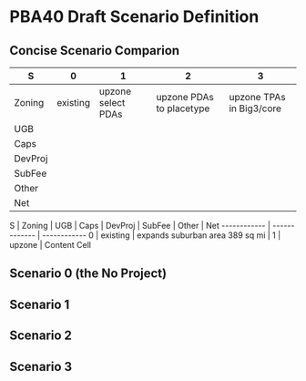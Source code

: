 # PBA40 Draft Scenario Definition

## Concise Scenario Comparion

   S    |             0             |             1             |             2             |            3
------- | ------------------------- | ------------------------- | ------------------------- | -------------------------          
Zoning  | existing                  | upzone select PDAs        | upzone PDAs to placetype  | upzone TPAs in Big3/core
UGB     |                           |                           |                           |                          
Caps    |                           |                           |                           |                         
DevProj |                           |                           |                           |                         
SubFee  |                           |                           |                           |                         
Other   |                           |                           |                           |                         
Net     |                           |                           |                           |                         
                         
                         
                         
                         
S | Zoning   | UGB | Caps | DevProj | SubFee | Other | Net
------------ | ------------- | ------------
0 | existing | expands suburban area 389 sq mi |
1 | upzone   | Content Cell





## Scenario 0 (the No Project)



## Scenario 1


## Scenario 2


## Scenario 3


